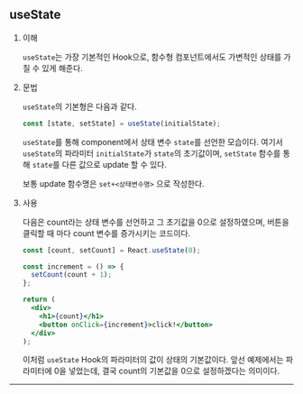 ## useState

1. 이해

   `useState`는 가장 기본적인 Hook으로, 함수형 컴포넌트에서도 가변적인 상태를 가질 수 있게 해준다.

2. 문법

   `useState`의 기본형은 다음과 같다.

   ```jsx
   const [state, setState] = useState(initialState);
   ```

   `useState`를 통해 component에서 상태 변수 `state`를 선언한 모습이다. 여기서 `useState`의 파라미터 `initialState`가 `state`의 초기값이며, `setState` 함수를 통해 `state`를 다른 값으로 update 할 수 있다.

   보통 update 함수명은 `set+<상태변수명>` 으로 작성한다.

3. 사용

   다음은 count라는 상태 변수를 선언하고 그 초기값을 0으로 설정하였으며, 버튼을 클릭할 때 마다 count 변수를 증가시키는 코드이다.

   ```jsx
   const [count, setCount] = React.useState(0);

   const increment = () => {
     setCount(count + 1);
   };

   return (
     <div>
       <h1>{count}</h1>
       <button onClick={increment}>click!</button>
     </div>
   );
   ```

   이처럼 `useState` Hook의 파라미터의 값이 상태의 기본값이다. 앞선 예제에서는 파라미터에 0을 넣었는데, 결국 count의 기본값을 0으로 설정하겠다는 의미이다.

---
